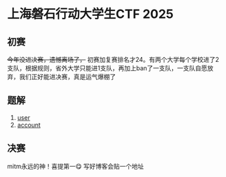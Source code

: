 # 上海磐石行动大学生CTF 2025

## 初赛
~~今年没进决赛，遗憾离场了，~~ 初赛加复赛排名才24。有两个大学每个学校进了2支队，根据规则，省外大学只能进1支队，再加上ban了一支队，一支队自愿放弃，我们正好能进决赛，真是运气爆棚了

## 题解

1. [user](user.md)
2. [account](account.md)

## 决赛

mitm永远的神！喜提第一😋
写好博客会贴一个地址
